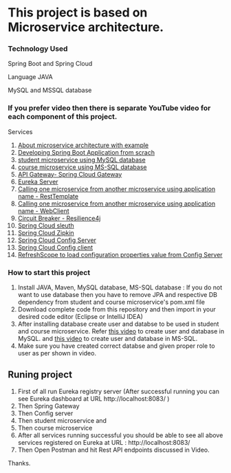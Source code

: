 # This project is based on Microservice architecture.
### Technology Used
Spring Boot and Spring Cloud

Language JAVA

MySQL and MSSQL database

### If you prefer video then there is separate YouTube video for each component of this project.

Services
1. [About microservice architecture with example](https://youtu.be/ZZ9RBFeDBlQ)
2. [Developing Spring Boot Application from scrach](https://youtu.be/uA6oSMUFh9Y)
3. [student microservice using MySQL database](https://youtu.be/J1bROg5PTJ4)
4. [course microservice using MS-SQL database](https://youtu.be/gr74Zs7GI0A)
5. [API Gateway- Spring Cloud Gateway](https://youtu.be/NrJMSSO531g)
6. [Eureka Server](https://youtu.be/qcUfWZMUBwc)
7. [Calling one microservice from another microservice using application name - RestTemplate](https://youtu.be/lysLDO1O-aU)
8. [Calling one microservice from another microservice using application name - WebClient](https://youtu.be/BlnURTFTnSk)
9. [Circuit Breaker - Resilience4j](https://youtu.be/2W7SEjS4O98)
10. [Spring Cloud sleuth](https://youtu.be/LS6Qp5y56Hw)
11. [Spring Cloud Zipkin](https://youtu.be/vitA265NwLk)
12. [Spring Cloud Config Server](https://youtu.be/ynx3NRHXVII)
13. [Spring Cloud Config client ](https://youtu.be/DhNTKk8tiso)
14. [RefreshScope to load configuration properties value from Config Server](https://youtu.be/S3VLvsNeoX8)

### How to start this project
1. Install JAVA, Maven, MySQL database, MS-SQL database : If you do not want to use database then you have to remove JPA and respective DB dependency from student and course microservice's pom.xml file
2. Download complete code from this repository and then import in your desired code editor (Eclipse or IntelliJ IDEA)
3. After installing database create user and databse to be used in student and course microservice. Refer [this video](https://youtu.be/J1bROg5PTJ4) to create user and database in MySQL. and [this video](https://youtu.be/gr74Zs7GI0A) to create user and database in MS-SQL.
4. Make sure you have created correct databse and given proper role to user as per shown in video.
## Runing project
  1. First of all run Eureka registry server (After successful running you can see Eureka dashboard at URL http://localhost:8083/ )
  2. Then Spring Gateway
  3. Then Config server
  4. Then student microservice and 
  5. Then course microservice 
  6. After all services running successful you should be able to see all above services registered on Eureka at URL : http://localhost:8083/
  7. Then Open Postman and hit Rest API endpoints discussed in Video.

Thanks.

